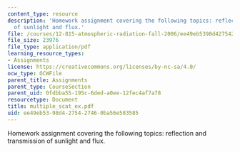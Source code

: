 ```yaml
---
content_type: resource
description: 'Homework assignment covering the following topics: reflection and transmission
  of sunlight and flux.'
file: /courses/12-815-atmospheric-radiation-fall-2006/ee49eb5398d4275427460ba56e583585_multiple_scat_ex.pdf
file_size: 23976
file_type: application/pdf
learning_resource_types:
- Assignments
license: https://creativecommons.org/licenses/by-nc-sa/4.0/
ocw_type: OCWFile
parent_title: Assignments
parent_type: CourseSection
parent_uid: 0fdbba55-195c-6ded-a0ee-12fec4af7a78
resourcetype: Document
title: multiple_scat_ex.pdf
uid: ee49eb53-98d4-2754-2746-0ba56e583585
---
```

Homework assignment covering the following topics: reflection and transmission of sunlight and flux.